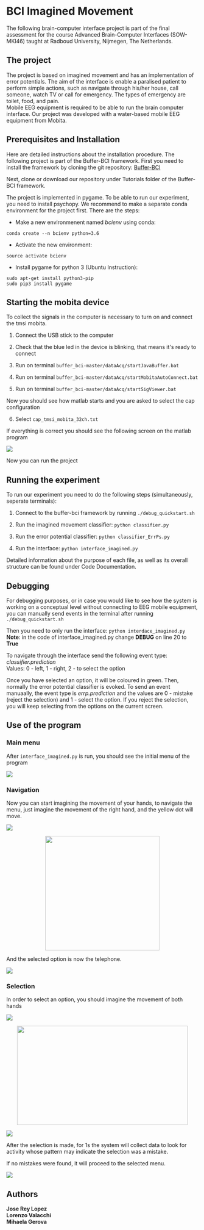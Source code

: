# BCI Imagined Movement

The following brain-computer interface project is part of the final assessment for the course Advanced Brain-Computer Interfaces (SOW-MKI46) taught at Radboud University, Nijmegen, The Netherlands.

## The project
The project is based on imagined movement and has an implementation of error potentials. The aim of the interface is enable a paralised patient to perform simple actions, such as navigate through his/her house, call someone, watch TV or call for emergency. The types of emergency are toilet, food, and pain.  
Mobile EEG equipment is required to be able to run the brain computer interface. Our project was developed with a water-based mobile EEG equipment from Mobita.

## Prerequisites and Installation
Here are detailed instructions about the installation procedure. 
The following project is part of the Buffer-BCI framework. First you need to install the framework by cloning the git repository: [Buffer-BCI](https://github.com/jadref/buffer_bci)

Next, clone or download our repository under Tutorials folder of the Buffer-BCI framework.

The project is implemented in pygame. To be able to run our experiment, you need to install psychopy. We recommend to make a separate conda environment for the project first. There are the steps:

* Make a new environmenent named *bcienv* using conda:
```
conda create --n bcienv python=3.6 
```
* Activate the new environment:
```
source activate bcienv
```
* Install pygame for python 3 (Ubuntu Instruction):
```
sudo apt-get install python3-pip
sudo pip3 install pygame
```

## Starting the mobita device

To collect the signals in the computer is necessary to turn on and connect the tmsi mobita.

1. Connect the USB stick to the computer

2. Check that the blue led in the device is blinking, that means it's ready to connect

3. Run on terminal `buffer_bci-master/dataAcq/startJavaBuffer.bat`

4. Run on terminal `buffer_bci-master/dataAcq/startMobitaAutoConnect.bat`

5. Run on terminal `buffer_bci-master/dataAcq/startSigViewer.bat`

Now you should see how matlab starts and you are asked to select the cap configuration 

6. Select `cap_tmsi_mobita_32ch.txt`

If everything is correct you should see the following screen on the matlab program

![](https://github.com/JoseReyL/BCI-project/blob/master/screenshots/channels.png?raw=true)

Now you can run the project

## Running the experiment
To run our experiment you need to do the following steps (simultaneously, seperate terminals):

1. Connect to the buffer-bci framework by running `./debug_quickstart.sh`

2. Run the imagined movement classifier: `python classifier.py`

3. Run the error potential classifier: `python classifier_ErrPs.py`

4. Run the interface: `python interface_imagined.py`

Detailed information about the purpose of each file, as well as its overall structure can be found under Code Documentation.

## Debugging
For debugging purposes, or in case you would like to see how the system is working on a conceptual level without connecting to EEG mobile equipment, you can manually send events in the terminal after running `./debug_quickstart.sh`

Then you need to only run the interface: `python interdace_imagined.py`  
**Note**: in the code of interface_imagined.py change **DEBUG** on line 20 to **True**

To navigate through the interface send the following event type: *classifier.prediction*  
Values: 0 - left, 1 - right, 2 - to select the option  

Once you have selected an option, it will be coloured in green. Then, normally the error potential classifier is evoked. To send an event manuaally, the event type is *errp.prediction* and the values are 0 - mistake (reject the selection) and 1 - select the option. If you reject the selection, you will keep selecting from the options on the current screen. 


## Use of the program

### Main menu

After `interface_imagined.py` is run, you should see the initial menu of the program

![](https://github.com/JoseReyL/BCI-project/blob/master/screenshots/Initial.jpeg?raw=true)





### Navigation

Now you can start imagining the movement of your hands, to navigate the menu, just imagine the movement of the right hand, and the yellow dot will move.

![](https://github.com/JoseReyL/BCI-project/blob/master/screenshots/Initial.jpeg?raw=true)

<p align="center">
  <img width="300" height="300" src="https://github.com/JoseReyL/BCI-project/blob/master/screenshots/right.png?raw=true">
</p>

And the selected option is now the telephone.

![](https://raw.githubusercontent.com/JoseReyL/BCI-project/master/screenshots/Telephone.jpeg)

### Selection

In order to select an option, you should imagine the movement of both hands

![](https://github.com/JoseReyL/BCI-project/blob/master/screenshots/Telephone.jpeg?raw=true)

<p align="center">
  <img width="448" height="260" src="https://github.com/JoseReyL/BCI-project/blob/master/screenshots/both.png?raw=true">
</p>


![](https://github.com/JoseReyL/BCI-project/blob/master/screenshots/Telephone%20select.jpeg?raw=true)

After the selection is made, for 1s the system will collect data to look for activity whose pattern may indicate the selection was a mistake.

If no mistakes were found, it will proceed to the selected menu.

![](https://github.com/JoseReyL/BCI-project/blob/master/screenshots/telephone_menu.png?raw=true)

## Authors
**Jose Rey Lopez**  
**Lorenzo Valacchi**  
**Mihaela Gerova**  
